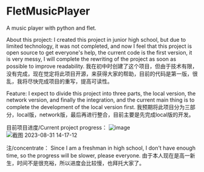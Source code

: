 # FletMusicPlayer
A music player with python and flet.

About this project:
  I created this project in junior high school, but due to limited technology, it was not completed, and now I feel that this project is open source to get everyone's help, the current code is the first version, it is very messy, I will complete the rewriting of the project as soon as possible to improve readability.
  我在初中时创建了这个项目，但由于技术有限，没有完成，现在觉定将此项目开源，来获得大家的帮助，目前的代码是第一版，很乱，我将尽快完成项目的重写，提高可读性。

Feature:
  I expect to divide this project into three parts, the local version, the network version, and finally the integration, and the current main thing is to complete the development of the local version first.
  我预期将此项目分为三部分，local版，network版，最后再进行整合，目前主要是先完成local版的开发。

目前项目进度/Current project progress：
  ![image](https://github.com/AthenaRoland/FletMusicPlayer/assets/143491047/99483b62-b8bc-44b2-9ae6-494844dd7288)
  ![截图 2023-08-31 14-17-12](https://github.com/AthenaRoland/FletMusicPlayer/assets/143491047/a0bc6c74-67fa-457a-9518-ad83671e44e3)

注/concentrate：
  Since I am a freshman in high school, I don't have enough time, so the progress will be slower, please everyone.
  由于本人现在是高一新生，时间不是很充裕，所以进度会比较慢，也拜托大家了。
